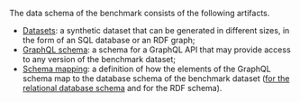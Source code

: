 The data schema of the benchmark consists of the following artifacts.
* [Datasets](Datasets): a synthetic dataset that can be generated in different sizes, in the form of an SQL database or an RDF graph;
* [GraphQL schema](LinGBM-GraphQL-Schema): a schema for a GraphQL API that may provide access to any version of the benchmark dataset;
* [Schema mapping](Schema-Mapping): a definition of how the elements of the GraphQL schema map to the database schema of the benchmark dataset ([for the relational database schema](Mapping-of-GraphQL-Schema-to-Relational-Schema) and for the RDF schema).